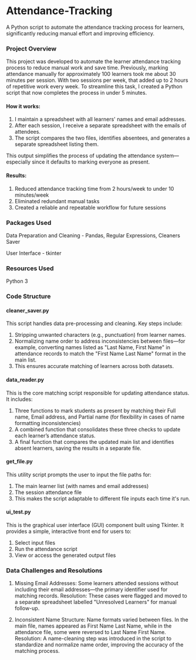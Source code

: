# Attendance-Tracking
A Python script to automate the attendance tracking process for learners, significantly reducing manual effort and improving efficiency.


### Project Overview
This project was developed to automate the learner attendance tracking process to reduce manual work and save time. Previously, marking attendance manually for approximately 100 learners took me about 30 minutes per session. With two sessions per week, that added up to 2 hours of repetitive work every week. To streamline this task, I created a Python script that now completes the process in under 5 minutes.

#### How it works:
1. I maintain a spreadsheet with all learners' names and email addresses.
2. After each session, I receive a separate spreadsheet with the emails of attendees.
3. The script compares the two files, identifies absentees, and generates a separate spreadsheet listing them.

This output simplifies the process of updating the attendance system—especially since it defaults to marking everyone as present.

#### Results:
1. Reduced attendance tracking time from 2 hours/week to under 10 minutes/week
2. Eliminated redundant manual tasks
3. Created a reliable and repeatable workflow for future sessions

### Packages Used
Data Preparation and Cleaning - Pandas, Regular Expressions, Cleaners Saver

User Interface - tkinter

### Resources Used
Python 3

### Code Structure
#### cleaner_saver.py
This script handles data pre-processing and cleaning. Key steps include:

1. Stripping unwanted characters (e.g., punctuation) from learner names.
2. Normalizing name order to address inconsistencies between files—for example, converting names listed as "Last Name, First Name" in attendance records to match the "First Name Last Name" format in the main list.
3. This ensures accurate matching of learners across both datasets.

#### data_reader.py
This is the core matching script responsible for updating attendance status. It includes:

1. Three functions to mark students as present by matching their Full name, Email address, and Partial name (for flexibility in cases of name formatting inconsistencies)
2. A combined function that consolidates these three checks to update each learner’s attendance status.
3. A final function that compares the updated main list and identifies absent learners, saving the results in a separate file.

#### get_file.py
This utility script prompts the user to input the file paths for:

1. The main learner list (with names and email addresses)
2. The session attendance file
3. This makes the script adaptable to different file inputs each time it's run.

#### ui_test.py
This is the graphical user interface (GUI) component built using Tkinter. It provides a simple, interactive front end for users to:

1. Select input files
2. Run the attendance script
3. View or access the generated output files

### Data Challenges and Resolutions
1. Missing Email Addresses:
Some learners attended sessions without including their email addresses—the primary identifier used for matching records.
Resolution: These cases were flagged and moved to a separate spreadsheet labelled "Unresolved Learners" for manual follow-up.

2. Inconsistent Name Structure:
Name formats varied between files. In the main file, names appeared as First Name Last Name, while in the attendance file, some were reversed to Last Name First Name.
Resolution: A name-cleaning step was introduced in the script to standardize and normalize name order, improving the accuracy of the matching process.
